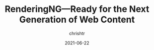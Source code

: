 ---
author: chrishtr
date: 2021-06-22
publisher: chromiumdev
tags:
  - user-agents
  - engines
  - rendering
target_url: https://developer.chrome.com/blog/renderingng/
title: RenderingNG—Ready for the Next Generation of Web Content
---